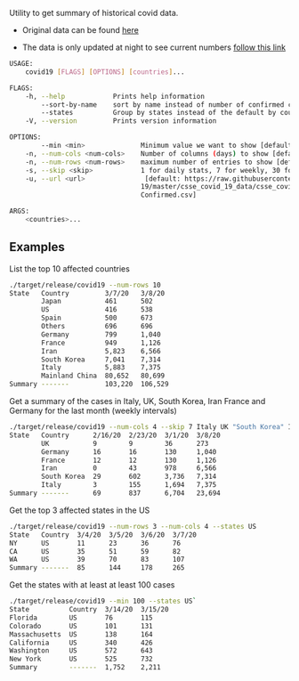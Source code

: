 Utility to get summary of historical covid data.
- Original data can be found [here](https://raw.githubusercontent.com/CSSEGISandData/COVID-19/master/csse_covid_19_data/csse_covid_19_time_series/time_series_19-covid-Confirmed.csv)

- The data is only updated at night to see current numbers [follow this link](https://www.arcgis.com/apps/opsdashboard/index.html)

```sh
USAGE:
    covid19 [FLAGS] [OPTIONS] [countries]...

FLAGS:
    -h, --help            Prints help information
        --sort-by-name    sort by name instead of number of confirmed cases
        --states          Group by states instead of the default by country
    -V, --version         Prints version information

OPTIONS:
        --min <min>              Minimum value we want to show [default: 0]
    -n, --num-cols <num-cols>    Number of columns (days) to show [default: 2]
    -n, --num-rows <num-rows>    maximum number of entries to show [default: 100]
    -s, --skip <skip>            1 for daily stats, 7 for weekly, 30 for monthly [default: 1]
    -u, --url <url>               [default: https://raw.githubusercontent.com/CSSEGISandData/COVID-
                                 19/master/csse_covid_19_data/csse_covid_19_time_series/time_series_19-covid-
                                 Confirmed.csv]

ARGS:
    <countries>...
```

## Examples
List the top 10 affected countries
```sh
./target/release/covid19 --num-rows 10
State   Country         3/7/20   3/8/20
        Japan           461      502
        US              416      538
        Spain           500      673
        Others          696      696
        Germany         799      1,040
        France          949      1,126
        Iran            5,823    6,566
        South Korea     7,041    7,314
        Italy           5,883    7,375
        Mainland China  80,652   80,699
Summary -------         103,220  106,529
```

Get a summary of the cases in Italy, UK, South Korea, Iran France and Germany for the last month (weekly intervals)
```sh
./target/release/covid19 --num-cols 4 --skip 7 Italy UK "South Korea" Iran France Germany
State   Country      2/16/20  2/23/20  3/1/20  3/8/20
        UK           9        9        36      273
        Germany      16       16       130     1,040
        France       12       12       130     1,126
        Iran         0        43       978     6,566
        South Korea  29       602      3,736   7,314
        Italy        3        155      1,694   7,375
Summary -------      69       837      6,704   23,694
```


Get the top 3 affected states in the US
```sh
./target/release/covid19 --num-rows 3 --num-cols 4 --states US
State   Country  3/4/20  3/5/20  3/6/20  3/7/20
NY      US       11      23      36      76
CA      US       35      51      59      82
WA      US       39      70      83      107
Summary -------  85      144     178     265
```


Get the states with at least at least 100 cases
```sh
./target/release/covid19 --min 100 --states US`
State          Country  3/14/20  3/15/20
Florida        US       76       115
Colorado       US       101      131
Massachusetts  US       138      164
California     US       340      426
Washington     US       572      643
New York       US       525      732
Summary        -------  1,752    2,211
```
